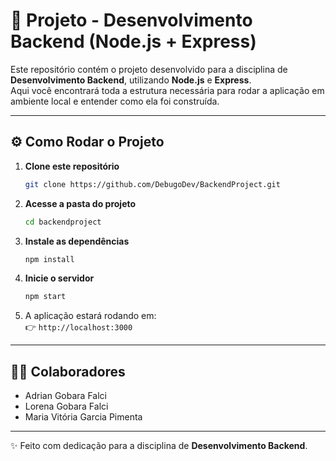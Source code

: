 # 🚀 Projeto - Desenvolvimento Backend (Node.js + Express)

Este repositório contém o projeto desenvolvido para a disciplina de **Desenvolvimento Backend**, utilizando **Node.js** e **Express**.  
Aqui você encontrará toda a estrutura necessária para rodar a aplicação em ambiente local e entender como ela foi construída.

---

## ⚙️ Como Rodar o Projeto
1. **Clone este repositório**  
   ```bash
   git clone https://github.com/DebugoDev/BackendProject.git
   ```

2. **Acesse a pasta do projeto**  
   ```bash
   cd backendproject
   ```

3. **Instale as dependências**  
   ```bash
   npm install
   ```

4. **Inicie o servidor**  
   ```bash
   npm start
   ```

5. A aplicação estará rodando em:  
   👉 `http://localhost:3000`

---

## 👨‍💻 Colaboradores

- Adrian Gobara Falci  
- Lorena Gobara Falci 
- Maria Vitória Garcia Pimenta

---

✨ Feito com dedicação para a disciplina de **Desenvolvimento Backend**.  
